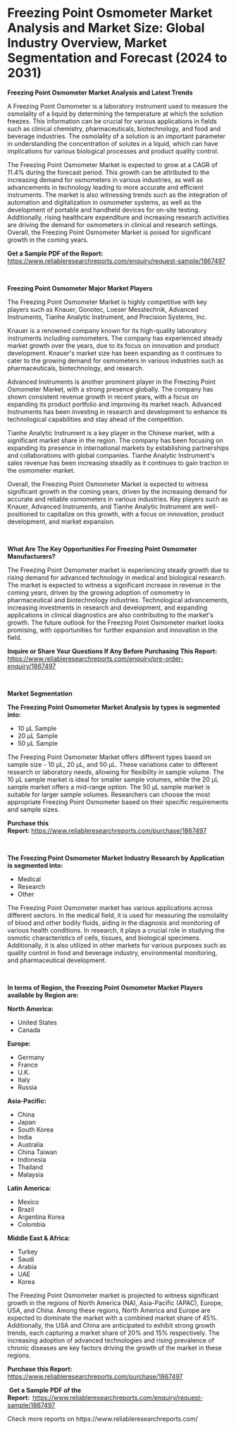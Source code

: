 <p><h1>Freezing Point Osmometer Market Analysis and Market Size: Global Industry Overview, Market Segmentation and Forecast (2024 to 2031)</h1></p><p><strong>Freezing Point Osmometer Market Analysis and Latest Trends</strong></p>
<p><p>A Freezing Point Osmometer is a laboratory instrument used to measure the osmolality of a liquid by determining the temperature at which the solution freezes. This information can be crucial for various applications in fields such as clinical chemistry, pharmaceuticals, biotechnology, and food and beverage industries. The osmolality of a solution is an important parameter in understanding the concentration of solutes in a liquid, which can have implications for various biological processes and product quality control.</p><p>The Freezing Point Osmometer Market is expected to grow at a CAGR of 11.4% during the forecast period. This growth can be attributed to the increasing demand for osmometers in various industries, as well as advancements in technology leading to more accurate and efficient instruments. The market is also witnessing trends such as the integration of automation and digitalization in osmometer systems, as well as the development of portable and handheld devices for on-site testing. Additionally, rising healthcare expenditure and increasing research activities are driving the demand for osmometers in clinical and research settings. Overall, the Freezing Point Osmometer Market is poised for significant growth in the coming years.</p></p>
<p><strong>Get a Sample PDF of the Report:&nbsp;</strong> <a href="https://www.reliableresearchreports.com/enquiry/request-sample/1867497">https://www.reliableresearchreports.com/enquiry/request-sample/1867497</a></p>
<p>&nbsp;</p>
<p><strong>Freezing Point Osmometer Major Market Players</strong></p>
<p><p>The Freezing Point Osmometer Market is highly competitive with key players such as Knauer, Gonotec, Loeser Messtechnik, Advanced Instruments, Tianhe Analytic Instrument, and Precision Systems, Inc. </p><p>Knauer is a renowned company known for its high-quality laboratory instruments including osmometers. The company has experienced steady market growth over the years, due to its focus on innovation and product development. Knauer's market size has been expanding as it continues to cater to the growing demand for osmometers in various industries such as pharmaceuticals, biotechnology, and research.</p><p>Advanced Instruments is another prominent player in the Freezing Point Osmometer Market, with a strong presence globally. The company has shown consistent revenue growth in recent years, with a focus on expanding its product portfolio and improving its market reach. Advanced Instruments has been investing in research and development to enhance its technological capabilities and stay ahead of the competition.</p><p>Tianhe Analytic Instrument is a key player in the Chinese market, with a significant market share in the region. The company has been focusing on expanding its presence in international markets by establishing partnerships and collaborations with global companies. Tianhe Analytic Instrument's sales revenue has been increasing steadily as it continues to gain traction in the osmometer market.</p><p>Overall, the Freezing Point Osmometer Market is expected to witness significant growth in the coming years, driven by the increasing demand for accurate and reliable osmometers in various industries. Key players such as Knauer, Advanced Instruments, and Tianhe Analytic Instrument are well-positioned to capitalize on this growth, with a focus on innovation, product development, and market expansion.</p></p>
<p>&nbsp;</p>
<p><strong>What Are The Key Opportunities For Freezing Point Osmometer Manufacturers?</strong></p>
<p><p>The Freezing Point Osmometer market is experiencing steady growth due to rising demand for advanced technology in medical and biological research. The market is expected to witness a significant increase in revenue in the coming years, driven by the growing adoption of osmometry in pharmaceutical and biotechnology industries. Technological advancements, increasing investments in research and development, and expanding applications in clinical diagnostics are also contributing to the market's growth. The future outlook for the Freezing Point Osmometer market looks promising, with opportunities for further expansion and innovation in the field.</p></p>
<p><strong>Inquire or Share Your Questions If Any Before Purchasing This Report:</strong> <a href="https://www.reliableresearchreports.com/enquiry/pre-order-enquiry/1867497">https://www.reliableresearchreports.com/enquiry/pre-order-enquiry/1867497</a></p>
<p>&nbsp;</p>
<p><strong>Market Segmentation</strong></p>
<p><strong>The Freezing Point Osmometer Market Analysis by types is segmented into:</strong></p>
<p><ul><li>10 µL Sample</li><li>20 µL Sample</li><li>50 µL Sample</li></ul></p>
<p><p>The Freezing Point Osmometer Market offers different types based on sample size - 10 µL, 20 µL, and 50 µL. These variations cater to different research or laboratory needs, allowing for flexibility in sample volume. The 10 µL sample market is ideal for smaller sample volumes, while the 20 µL sample market offers a mid-range option. The 50 µL sample market is suitable for larger sample volumes. Researchers can choose the most appropriate Freezing Point Osmometer based on their specific requirements and sample sizes.</p></p>
<p><strong>Purchase this Report:&nbsp;</strong><a href="https://www.reliableresearchreports.com/purchase/1867497">https://www.reliableresearchreports.com/purchase/1867497</a></p>
<p>&nbsp;</p>
<p><strong>The Freezing Point Osmometer Market Industry Research by Application is segmented into:</strong></p>
<p><ul><li>Medical</li><li>Research</li><li>Other</li></ul></p>
<p><p>The Freezing Point Osmometer market has various applications across different sectors. In the medical field, it is used for measuring the osmolality of blood and other bodily fluids, aiding in the diagnosis and monitoring of various health conditions. In research, it plays a crucial role in studying the osmotic characteristics of cells, tissues, and biological specimens. Additionally, it is also utilized in other markets for various purposes such as quality control in food and beverage industry, environmental monitoring, and pharmaceutical development.</p></p>
<p>&nbsp;</p>
<p><strong>In terms of Region, the Freezing Point Osmometer Market Players available by Region are:</strong></p>
<p>
    <p> <strong> North America: </strong>
        <ul>
            <li>United States</li>
            <li>Canada</li>
        </ul>
        </p> 
    <p> <strong> Europe: </strong>
        <ul>
            <li>Germany</li>
            <li>France</li>
            <li>U.K.</li>
            <li>Italy</li>
            <li>Russia</li>
        </ul>
        </p> 
    <p> <strong> Asia-Pacific: </strong>
        <ul>
            <li>China</li>
            <li>Japan</li>
            <li>South Korea</li>
            <li>India</li>
            <li>Australia</li>
            <li>China Taiwan</li>
            <li>Indonesia</li>
            <li>Thailand</li>
            <li>Malaysia</li>
        </ul>
        </p> 
    <p> <strong> Latin America: </strong>
        <ul>
            <li>Mexico</li>
            <li>Brazil</li>
            <li>Argentina Korea</li>
            <li>Colombia</li>
        </ul>
        </p> 
    <p> <strong> Middle East & Africa: </strong>
        <ul>
            <li>Turkey</li>
            <li>Saudi</li>
            <li>Arabia</li>
            <li>UAE</li>
            <li>Korea</li>
        </ul>
    </p>
    </p>
<p><p>The Freezing Point Osmometer market is projected to witness significant growth in the regions of North America (NA), Asia-Pacific (APAC), Europe, USA, and China. Among these regions, North America and Europe are expected to dominate the market with a combined market share of 45%. Additionally, the USA and China are anticipated to exhibit strong growth trends, each capturing a market share of 20% and 15% respectively. The increasing adoption of advanced technologies and rising prevalence of chronic diseases are key factors driving the growth of the market in these regions.</p></p>
<p><strong>Purchase this Report: </strong><a href="https://www.reliableresearchreports.com/purchase/1867497">https://www.reliableresearchreports.com/purchase/1867497</a></p>
<p>&nbsp;<strong>Get a Sample PDF of the Report:&nbsp;&nbsp;</strong><a href="https://www.reliableresearchreports.com/enquiry/request-sample/1867497">https://www.reliableresearchreports.com/enquiry/request-sample/1867497</a></p>
<p><strong></strong></p>
<p>Check more reports on https://www.reliableresearchreports.com/</p>